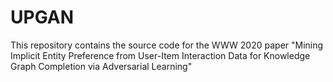 # UPGAN
This repository contains the source code for the WWW 2020 paper "Mining Implicit Entity Preference from User-Item Interaction Data for Knowledge Graph Completion via Adversarial Learning"

